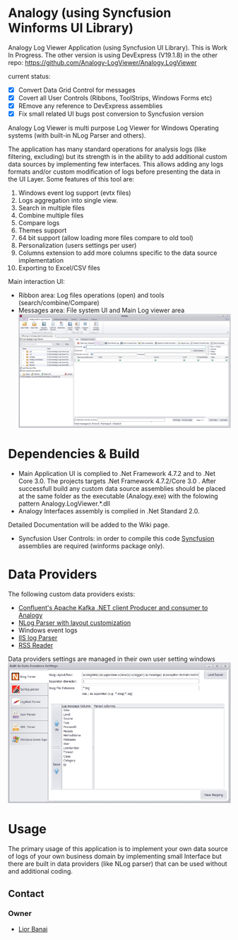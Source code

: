 # Analogy (using Syncfusion Winforms UI Library)
Analogy Log Viewer Application (using Syncfusion UI Library). This is Work In Progress. The other version is using DevExpress (V19.1.8) in the other repo: https://github.com/Analogy-LogViewer/Analogy.LogViewer

current status:
- [x] Convert Data Grid Control for messages
- [x] Covert all User Controls (Ribbons, ToolStrips, Windows Forms etc)
- [x] REmove any reference to DevExpress assemblies
- [X] Fix small related UI bugs post conversion to Syncfusion version

Analogy Log Viewer is multi purpose Log Viewer for Windows Operating systems (with built-in NLog Parser and others).

The application has many standard operations for analysis logs (like filtering, excluding) but its strength is in the ability to add additional custom data sources by implementing few interfaces.
This allows adding any logs formats and/or custom modification of logs before presenting the data in the UI Layer.
Some features of this tool are:
1.	Windows event log support (evtx files)
2.	Logs aggregation into single view.
3.	Search in multiple files
4.	Combine multiple files
5.	Compare logs 
6.	Themes support
7.	64 bit support (allow loading more files compare to old tool)
8.	Personalization (users settings per user) 
9.	Columns extension to add more columns specific to the data source implementation
10.	Exporting to Excel/CSV files

Main interaction UI:
- Ribbon area: Log files operations (open) and tools (search/combine/Compare)
- Messages area: File system UI and Main Log viewer area
![Main screen](Assets/AnalogyMainUI.jpg)

# Dependencies & Build
- Main Application UI is complied to .Net Framework 4.7.2 and to .Net Core 3.0.
The projects targets .Net Framework 4.7.2/Core 3.0 .
After successfull build any custom data source assemblies should be placed at the same folder as the executable (Analogy.exe) with the folowing pattern Analogy.LogViewer.*.dll
- Analogy Interfaces assembly is complied in .Net Standard 2.0.

Detailed Documentation will be added to the Wiki page.

- Syncfusion User Controls:
in order to compile this code [Syncfusion](https://www.syncfusion.com/) assemblies are required (winforms package only).

# Data Providers
The following  custom data providers exists:
- [Confluent's Apache Kafka .NET client Producer and consumer to Analogy](https://github.com/LiorBanai/Analogy.LogViewer.KafkaProvider)
- [NLog Parser with layout customization](https://github.com/Analogy-LogViewer/Analogy.LogViewer.NLog)
- Windows event logs
- [IIS log Parser](https://github.com/Analogy-LogViewer/Analogy.LogViewer.IISLogParser)
- [RSS Reader](https://github.com/Analogy-LogViewer/Analogy.LogViewer.RSSReader)


Data providers settings are managed in their own user setting windows
![Data Providers settings screen](Assets/AnalogyDataProviders.jpg)

# Usage

The primary usage of this application is to implement your own data source of logs of your own business domain by implementing small Interface but there are built in data providers (like NLog parser) that can be used without and additional coding.

<a name="contact"></a>
## Contact

### Owner
- [Lior Banai](mailto:liorbanai@gmail.com)

